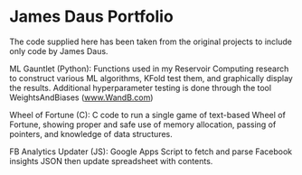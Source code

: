 # James Daus Portfolio
The code supplied here has been taken from the original projects to include only code by James Daus.

ML Gauntlet (Python): Functions used in my Reservoir Computing research to construct various ML algorithms, KFold test them, and graphically display the results. Additional hyperparameter testing is done through the tool WeightsAndBiases (www.WandB.com)

Wheel of Fortune (C): C code to run a single game of text-based Wheel of Fortune, showing proper and safe use of memory allocation, passing of pointers, and knowledge of data structures. 

FB Analytics Updater (JS): Google Apps Script to fetch and parse Facebook insights JSON then update spreadsheet with contents.
